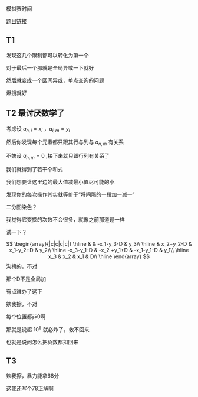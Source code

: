 模拟赛时间

[题目链接](test-2.pdf)


## T1

发现这几个限制都可以转化为第一个

对于最后一个那就是全局异或一下就好

然后就变成一个区间异或，单点查询的问题

爆搜就好

## T2 最讨厌数学了

考虑设 $a_{n,i}=x_i$ ，$a_{i,m}=y_i$

然后你发现每个元素都只跟其行与列与 $a_{n,m}$ 有关系

不妨设 $a_{n,m}=0$ ,接下来就只跟行列有关系了

我们就得到了若干个和式

我们想要让这里边的最大值减最小值尽可能的小

发现你的每次操作其实就等价于“将间隔的一段加一减一”

二分图染色？

我觉得它变换的次数不会很多，就像之前那道题一样

试一下？


$$
\begin{array}{|c|c|c|c|}
\hline  &  & -x_1-y_3-D & y_3\\
\hline  & x_2+y_2-D & x_1-y_2+D & y_2\\
\hline -x_3-y_1-D & -x_2 +y_1+D & -x_1-y_1-D & y_1\\
\hline x_3 & x_2 & x_1 & D\\
\hline
\end{array}
$$
沟槽的，不对

那个D不是全局加

有点难办了这下


欸我擦，不对

每个位置都非0啊

那就是说超 $10^6$ 就必炸了，救不回来

也就是说问怎么把负数都扣回来







## T3

欸我擦，暴力能拿68分

这我还写个78正解啊
